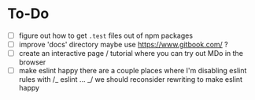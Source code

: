 # To-Do

- [ ] figure out how to get `.test` files out of npm packages
- [ ] improve 'docs' directory
      maybe use https://www.gitbook.com/ ?
- [ ] create an interactive page / tutorial where you can try out MDo in the browser
- [ ] make eslint happy
      there are a couple places where I'm disabling eslint rules with /_ eslint ... _/
      we should reconsider rewriting to make eslint happy
